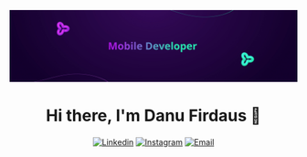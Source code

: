 <p align="center">
  <img src="banner-mobile.jpg" alt="Banner" />
</p>

<h1 align="center">Hi there, I'm Danu Firdaus 👋</h1>

<p align='center'>
<a href="https://www.linkedin.com/in/muhammaddanu"><img align="center" src="https://img.shields.io/badge/LinkedIn-0077B5?style=for-the-badge&logo=linkedin&logoColor=white" alt="Linkedin" /></a>
<a href="https://www.instagram.com/danufirdavs"><img align="center" src="https://img.shields.io/badge/Instagram-E4405F?style=for-the-badge&logo=instagram&logoColor=white" alt="Instagram" /></a>
<a href="mailto:danufirdavs@gmail.com"><img align="center" src="https://img.shields.io/badge/Gmail-D14836?style=for-the-badge&logo=gmail&logoColor=white" alt="Email" /></a>
<br><br>
